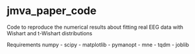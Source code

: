 # jmva_paper_code
Code to reproduce the numerical results about fitting real EEG data with Wishart and t-Wishart distributions

Requirements
numpy - scipy - matplotlib - pymanopt - mne - tqdm - joblib
